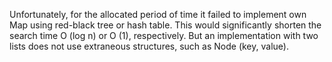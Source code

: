 Unfortunately, for the allocated period of time it failed to implement own Map using red-black tree or hash table. This would significantly shorten the search time O (log n) or O (1), respectively. But an implementation with two lists does not use extraneous structures, such as Node (key, value).
